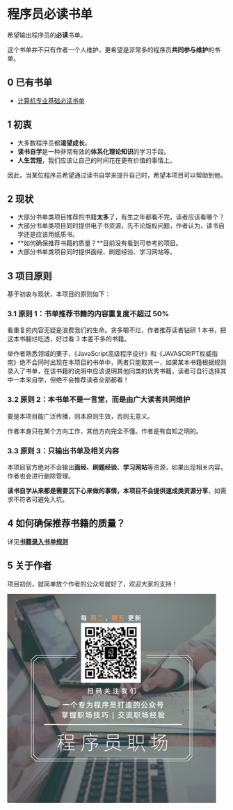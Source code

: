 # 程序员必读书单

希望输出程序员的**必读**书单。

这个书单并不只有作者一个人维护，更希望是非常多的程序员**共同参与维护**的书单。

## 0 已有书单
- [计算机专业基础必读书单](./%E8%AE%A1%E7%AE%97%E6%9C%BA%E4%B8%93%E4%B8%9A%E5%9F%BA%E7%A1%80%E5%BF%85%E8%AF%BB%E4%B9%A6%E5%8D%95/README.md)

## 1 初衷

- 大多数程序员都**渴望成长**。
- **读书自学**是一种非常有效的**体系化理论知识**的学习手段。
- **人生苦短**，我们应该让自己的时间花在更有价值的事情上。

因此，当某位程序员希望通过读书自学来提升自己时，希望本项目可以帮助到他。

## 2 现状

- 大部分书单类项目推荐的书籍**太多**了，有生之年都看不完，读者应该看哪个？
- 大部分书单类项目同时提供电子书资源，先不论版权问题，作者认为，读书自学还是应该用纸质书。
- **如何确保推荐书籍的质量？**目前没有看到可参考的项目。
- 大部分书单类项目同时提供面经、刷题经验、学习网站等。

## 3 项目原则

基于初衷与现状，本项目的原则如下：

### 3.1 原则 1：书单推荐书籍的内容重复度不超过 50%

看重复的内容无疑是浪费我们的生命。贪多嚼不烂，作者推荐读者钻研 1 本书，把这本书翻烂吃透，好过看 3 本差不多的书籍。

举作者熟悉领域的栗子，《JavaScript高级程序设计》和《JAVASCRIPT权威指南》绝不会同时出现在本项目的书单中，两者只能取其一，如果某本书籍根据规则录入了书单，在该书籍的说明中应该说明其他同类的优秀书籍，读者可自行选择其中一本来自学，但绝不会推荐读者全部都看！

### 3.2 原则 2：本书单不是一言堂，而是由广大读者共同维护

要是本项目能广泛传播，则本原则生效，否则无意义。

作者本身只在某个方向工作，其他方向完全不懂。作者是有自知之明的。

### 3.3 原则 3：只输出书单及相关内容

本项目官方绝对不会输出**面经、刷题经验、学习网站**等资源，如果出现相关内容，作者也会进行删除管理。

**读书自学从来都是需要沉下心来做的事情，本项目不会提供速成类资源分享**，如需求不符者可避免入坑。

## 4 如何确保推荐书籍的质量？

详见[**书籍录入书单规则**](./%E4%B9%A6%E7%B1%8D%E5%BD%95%E5%85%A5%E4%B9%A6%E5%8D%95%E8%A7%84%E5%88%99.md)

## 5 关于作者

项目初创，就简单放个作者的公众号就好了，欢迎大家的支持！

<img src="./pics/wxqrcode.png" width="480">